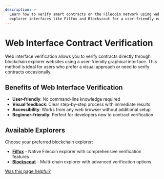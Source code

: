 ```yaml
---
description: >-
  Learn how to verify smart contracts on the Filecoin network using web-based
  explorer interfaces like Filfox and Blockscout for a user-friendly experience.
---
```


# Web Interface Contract Verification

Web interface verification allows you to verify contracts directly through blockchain explorer websites using a user-friendly graphical interface. This method is ideal for users who prefer a visual approach or need to verify contracts occasionally.

## Benefits of Web Interface Verification

- **User-friendly**: No command-line knowledge required
- **Visual feedback**: Clear step-by-step process with immediate results
- **Accessibility**: Works from any web browser without additional setup
- **Beginner-friendly**: Perfect for developers new to contract verification

## Available Explorers

Choose your preferred blockchain explorer:

- **[Filfox](/smart-contracts/developing-contracts/verify-a-contract/web-interface/filfox.md)** - Native Filecoin explorer with comprehensive verification features
- **[Blockscout](/smart-contracts/developing-contracts/verify-a-contract/web-interface/blockscout.md)** - Multi-chain explorer with advanced verification options

[Was this page helpful?](https://airtable.com/apppq4inOe4gmSSlk/pagoZHC2i1iqgphgl/form?prefill_Page+URL=https://docs.filecoin.io/smart-contracts/developing-contracts/verify-a-contract/explorer-interface)
